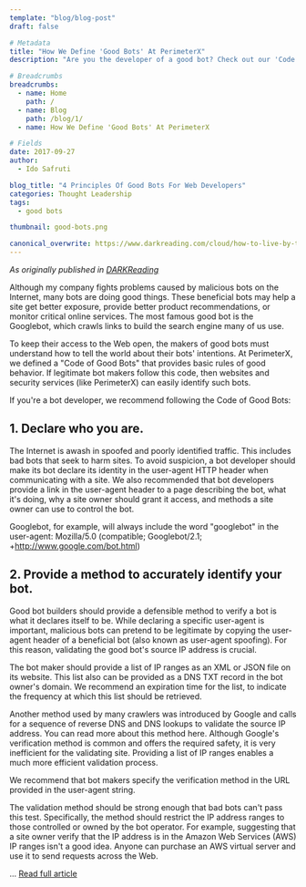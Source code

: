 ```yaml
---
template: "blog/blog-post"
draft: false

# Metadata
title: "How We Define 'Good Bots' At PerimeterX"
description: "Are you the developer of a good bot? Check out our 'Code of Good Bots' and get your application inline with these 4 principles."

# Breadcrumbs
breadcrumbs:
  - name: Home
    path: /
  - name: Blog
    path: /blog/1/
  - name: How We Define 'Good Bots' At PerimeterX

# Fields
date: 2017-09-27
author:
  - Ido Safruti

blog_title: "4 Principles Of Good Bots For Web Developers"
categories: Thought Leadership
tags:
  - good bots

thumbnail: good-bots.png

canonical_overwrite: https://www.darkreading.com/cloud/how-to-live-by-the-code-of-good-bots/a/d-id/1329979
---
```


_As originally published in [DARKReading](https://www.darkreading.com/cloud/how-to-live-by-the-code-of-good-bots/a/d-id/1329979)_

Although my company fights problems caused by malicious bots on the Internet, many bots are doing good things. These beneficial bots may help a site get better exposure, provide better product recommendations, or monitor critical online services. The most famous good bot is the Googlebot, which crawls links to build the search engine many of us use.

To keep their access to the Web open, the makers of good bots must understand how to tell the world about their bots' intentions. At PerimeterX, we defined a "Code of Good Bots" that provides basic rules of good behavior. If legitimate bot makers follow this code, then websites and security services (like PerimeterX) can easily identify such bots.

If you're a bot developer, we recommend following the Code of Good Bots:

## 1. Declare who you are.

The Internet is awash in spoofed and poorly identified traffic. This includes bad bots that seek to harm sites. To avoid suspicion, a bot developer should make its bot declare its identity in the user-agent HTTP header when communicating with a site. We also recommended that bot developers provide a link in the user-agent header to a page describing the bot, what it's doing, why a site owner should grant it access, and methods a site owner can use to control the bot.

Googlebot, for example, will always include the word "googlebot" in the user-agent: Mozilla/5.0 (compatible; Googlebot/2.1; +http://www.google.com/bot.html)

## 2. Provide a method to accurately identify your bot.

Good bot builders should provide a defensible method to verify a bot is what it declares itself to be. While declaring a specific user-agent is important, malicious bots can pretend to be legitimate by copying the user-agent header of a beneficial bot (also known as user-agent spoofing). For this reason, validating the good bot's source IP address is crucial.

The bot maker should provide a list of IP ranges as an XML or JSON file on its website. This list also can be provided as a DNS TXT record in the bot owner's domain. We recommend an expiration time for the list, to indicate the frequency at which this list should be retrieved.

Another method used by many crawlers was introduced by Google and calls for a sequence of reverse DNS and DNS lookups to validate the source IP address. You can read more about this method here. Although Google's verification method is common and offers the required safety, it is very inefficient for the validating site. Providing a list of IP ranges enables a much more efficient validation process.

We recommend that bot makers specify the verification method in the URL provided in the user-agent string.

The validation method should be strong enough that bad bots can't pass this test. Specifically, the method should restrict the IP address ranges to those controlled or owned by the bot operator. For example, suggesting that a site owner verify that the IP address is in the Amazon Web Services (AWS) IP ranges isn't a good idea. Anyone can purchase an AWS virtual server and use it to send requests across the Web.

... [Read full article](https://www.darkreading.com/cloud/how-to-live-by-the-code-of-good-bots/a/d-id/1329979)
